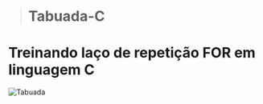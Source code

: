 > <h1> Tabuada-C

# Treinando laço de repetição FOR em linguagem C

![Tabuada](https://github.com/MatheusASouza/Tabuada-C/blob/main/Tabuada.png)
